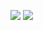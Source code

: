 ![](https://github.com/botchGNU/github-stats/blob/master/generated/overview.svg)
![](https://github.com/botchGNU/github-stats/blob/master/generated/languages.svg)
